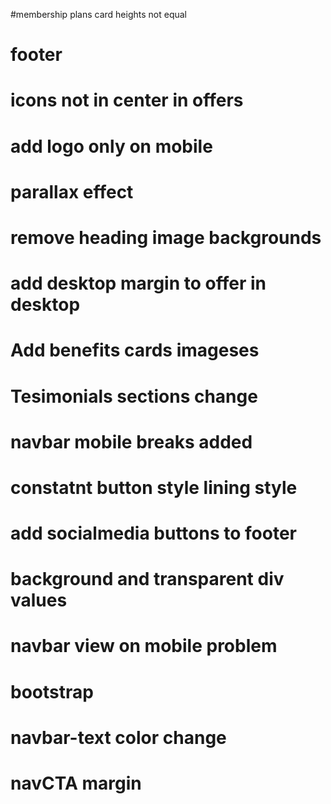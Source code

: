 
#membership plans card heights not equal

# footer

# icons not in center in offers

# add logo only on mobile

# parallax effect

# remove heading image backgrounds

# add desktop margin to offer in desktop

# Add benefits cards imageses

# Tesimonials sections change

# navbar mobile breaks added

# constatnt button style lining style

# add socialmedia buttons to footer

# background and transparent div values

# navbar view on mobile problem

# bootstrap

# navbar-text color change

# navCTA margin

